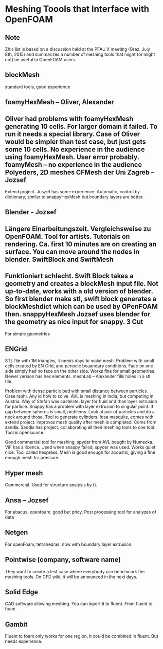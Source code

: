 Meshing Toools that Interface with OpenFOAM
=======================================
Note
-------
Zhis list is based on a discussion held at the PFAU X meeting (Graz, July 8th, 2015) and summarizes a number of meshing tools that might (or might not) be useful to OpenFOAM users.

blockMesh
-------------------
standard tools, good experience

foamyHexMesh – Oliver, Alexander
-------------------------
Oliver had problems with foamyHexMesh generating 10 cells. For larger domain it failed. To run it needs a special library. Case of Oliver would be simpler than test case, but just gets some 10 cells. No experience in the audience using foamyHexMesh. User error probably.
foamyMesh – no experience in the audience
Polyeders, 2D meshes
CFMesh der Uni Zagreb – Jozsef
----------------------------
Extend project. Joszef has some experience. Automatic, control by dictionary, similar to snappyHexMesh but boundary layers are better.

Blender - Jozsef
-------
Längere Einarbeitungszeit. Vergleichsweise zu OpenFOAM. Tool for artists. Tutorials on rendering. Ca. first 10 minutes are on creating an surface. You can move around the nodes in blender.
SwiftBlock and SwiftMesh
------------------
Funktioniert schlecht. Swift Block takes a geometry and creates a blockMesh input file. Not up-to-date, works with a old version of blender. So first blender make stl, swift block generates a blockMeshdict which can be used by OPenFOAM then.
snappyHexMesh
Jozsef uses blender for the geometry as nice input for snappy.
3 Cut
-------------------
For simple geometries

ENGrid
------------
STL file with 1M triangles, it needs days to make mesh. Problem with small cells created by EN Grid, and periodic bouandary conditions. Face on one side simply had no face on the other side. Works fine for small geometries. Newer version has hex elements.
meshLab – Alexander
fills holes in a stl file.


Problem with dense particle bad with small distance between particles. Case raphi. Any id how to solve. AVL is meshing in India, but computing in Austria. Way of Stefan was castelate, layer for fluid and than layer extrusion for particle. Snappy has a problem with layer extrusion to singular point. If gap between spheres is small, problems. Look at pair of particles and do a neck around those. Tool to generate cylinders.
Idea mesquite, comes with extend project. Improves mesh quality after mesh is completed. Come from sandia. Sandia has project, collaborating all their meshing tools to one tool. Tool is opensource.

Good commercial tool for meshing, spyder from AVL bought by Numecka. ViF has a licence. Used when snappy failed, spyder was used. Works quiet nice. Tool called hexpress. Mesh is good enough for acoustic, giving a fine enough mesh for pressure.

Hyper mesh
----------------------
Commercial. Used for structure analysis by ().

Ansa – Jozsef
---------------------
For abacus, openfoam, good but pricy. Post processing tool for analyzes of data

Netgen
-------------------
For openFoam, tetrahedras, now with boundary layer extrusion

Pointwise (company, software name)
----------------------
They want to create a test case where everybody can benchmark the meshing tools. On CFD wiki, it will be announced in the next days.

Solid Edge
-----------------
CAD software allowing meshing. You can inport it to fluent. From fluent to foam.

Gambit
-------------------
Fluent to foam only works for one region. It could be combined in fluent. But needs experience.


